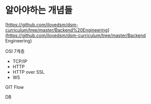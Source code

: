 # 알아야하는 개념들 

 

 [https://github.com/ilovedsm/dsm-curriculum/tree/master/Backend%20Engineering](https://github.com/ilovedsm/dsm-curriculum/tree/master/Backend Engineering) 

OSI 7계층 

- TCP/IP
- HTTP
- HTTP over SSL
- WS 

GIT Flow

DB